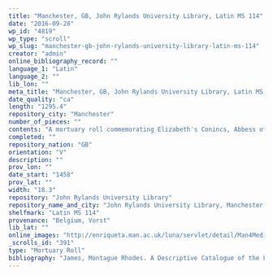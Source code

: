 ```yaml
---
title: "Manchester, GB, John Rylands University Library, Latin MS 114"
date: "2016-09-28"
wp_id: "4819"
wp_type: "scroll"
wp_slug: "manchester-gb-john-rylands-university-library-latin-ms-114"
creator: "admin"
online_bibliography_record: ""
language_1: "Latin"
language_2: ""
lib_lon: ""
meta_title: "Manchester, GB, John Rylands University Library, Latin MS 114"
date_quality: "ca"
length: "1295.4"
repository_city: "Manchester"
number_of_pieces: ""
contents: "A mortuary roll commemorating Elizabeth's Conincs, Abbess of the Benedictine nunnery of Forest, or Vorst, near Brussels."
completed: ""
repository_nation: "GB"
orientation: "V"
description: ""
prov_lon: ""
date_start: "1458"
prov_lat: ""
width: "18.3"
repository: "John Rylands University Library"
repository_name_and_city: "John Rylands University Library, Manchester GB"
shelfmark: "Latin MS 114"
provenance: "Belgium, Vorst"
lib_lat: ""
online_images: "http://enriqueta.man.ac.uk/luna/servlet/detail/Man4MedievalVC~4~4~759408~127420:Mortuary-Roll-of-Elizabeth-Sconincx?sort=Reference_Number%2CImage_Sequence_Number%2CCurrent_Repository&qvq=w4s:/what/Roll;sort:Reference_Number%2CImage_Sequence_Number%2CCurrent_Repository;lc:Man4MedievalVC~4~4&mi=0&trs=50"
_scrolls_id: "391"
type: "Mortuary Roll"
bibliography: "James, Montague Rhodes. A Descriptive Catalogue of the Latin Manuscripts in the John Rylands Library at Manchester. Munich, 1980."
---
```



